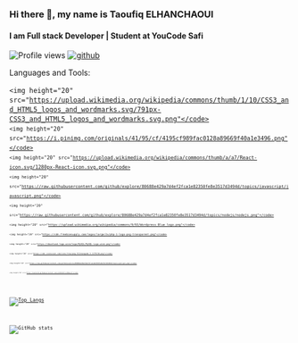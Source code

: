### Hi there 👋, my name is Taoufiq ELHANCHAOUI
####  I am Full stack Developer | Student at YouCode Safi


![Profile views](https://gpvc.arturio.dev/taoufiqq)
[<img src='https://cdn.jsdelivr.net/npm/simple-icons@3.0.1/icons/github.svg' alt='github' height='40'>](https://github.com/taoufiqq)  

Languages and Tools:

<code><img height="20" src="https://upload.wikimedia.org/wikipedia/commons/thumb/1/10/CSS3_and_HTML5_logos_and_wordmarks.svg/791px-CSS3_and_HTML5_logos_and_wordmarks.svg.png"</code>
<code><img height="20" src="https://i.pinimg.com/originals/41/95/cf/4195cf989fac0128a89669f40a1e3496.png"</code>
<code><img height="20" src="https://upload.wikimedia.org/wikipedia/commons/thumb/a/a7/React-icon.svg/1280px-React-icon.svg.png"</code>
<code><img height="20" src="https://raw.githubusercontent.com/github/explore/80688e429a7d4ef2fca1e82350fe8e3517d3494d/topics/javascript/javascript.png"</code>
<code><img height="20" src="https://raw.githubusercontent.com/github/explore/80688e429a7d4ef2fca1e82350fe8e3517d3494d/topics/nodejs/nodejs.png"</code>
<code><img height="20" src="https://upload.wikimedia.org/wikipedia/commons/9/93/Wordpress_Blue_logo.png"</code>
<code><img height="20" src="https://cdn.freebiesupply.com/logos/large/2x/php-1-logo-png-transparent.png"</code>
<code><img height="20" src="https://download.logo.wine/logo/MySQL/MySQL-Logo.wine.png"</code>
<code><img height="20" src="https://cdn.iconscout.com/icon/free/png-512/mongodb-3-1175138.png"</code>
<code><img height="20" src="https://raw.githubusercontent.com/github/explore/80688e429a7d4ef2fca1e82350fe8e3517d3494d/topics/git/git.png"</code>
<code><img height="20" src="https://avatars0.githubusercontent.com/u/6181431?s=280&v=4"</code>
  
  
[![Top Langs](https://github-readme-stats.vercel.app/api/top-langs/?username=taoufiqq)](https://github.com/anuraghazra/github-readme-stats)

![GitHub stats](https://github-readme-stats.vercel.app/api?username=taoufiqq&show_icons=true)  


